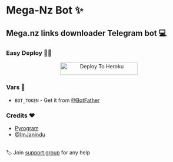 # Mega-Nz Bot ✨

## Mega.nz links downloader Telegram bot 💻

### Easy Deploy 🏃‍♂

<p align="center"><a href="https://heroku.com/deploy?template=https://github.com/ImJanindu/MegaNz-Bot"> <img src="https://img.shields.io/badge/Deploy%20To%20Heroku-blueviolet?style=for-the-badge&logo=heroku" width="210" height="34.45" alt="Deploy To Heroku"/></a></p>

### Vars 📙

- `BOT_TOKEN` - Get it from [@BotFather](https://t.me/BotFather)

### Credits ❤

- [Pyrogram](https://github.com/pyrogram)
- [@ImJanindu](https://github.com/imjanindu)

<br>🏷 Join [support group](https://t.me/InfinityBots_Support) for any help
